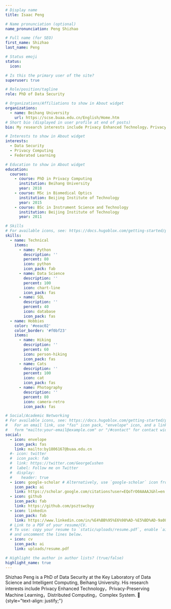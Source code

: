 ```yaml
---
# Display name
title: Isaac Peng

# Name pronunciation (optional)
name_pronunciation: Peng Shizhao

# Full name (for SEO)
first_name: Shizhao
last_name: Peng

# Status emoji
status:
  icon: 

# Is this the primary user of the site?
superuser: true

# Role/position/tagline
role: PhD of Data Security

# Organizations/Affiliations to show in About widget
organizations:
  - name: Beihang University
    url: https://scse.buaa.edu.cn/English/Home.htm
# Short bio (displayed in user profile at end of posts)
bio: My research interests include Privacy Enhanced Technology，Privacy-Preserving Machine Learning，Distributed Computing，Complex System.

# Interests to show in About widget
interests:
  - Data Security
  - Privacy Computing
  - Federated Learning 

# Education to show in About widget
education:
  courses:
    - course: PhD in Privacy Computing
      institution: Beihang University
      year: 2018
    - course: MSc in Biomedical Optics
      institution: Beijing Institute of Technology
      year: 2015
    - course: BSc in Instrument Science and Technology
      institution: Beijing Institute of Technology
      year: 2011

# Skills
# For available icons, see: https://docs.hugoblox.com/getting-started/page-builder/#icons
skills:
  - name: Technical
    items:
      - name: Python
        description: ''
        percent: 80
        icon: python
        icon_pack: fab
      - name: Data Science
        description: ''
        percent: 100
        icon: chart-line
        icon_pack: fas
      - name: SQL
        description: ''
        percent: 40
        icon: database
        icon_pack: fas
  - name: Hobbies
    color: '#eeac02'
    color_border: '#f0bf23'
    items:
      - name: Hiking
        description: ''
        percent: 60
        icon: person-hiking
        icon_pack: fas
      - name: Cats
        description: ''
        percent: 100
        icon: cat
        icon_pack: fas
      - name: Photography
        description: ''
        percent: 80
        icon: camera-retro
        icon_pack: fas

# Social/Academic Networking
# For available icons, see: https://docs.hugoblox.com/getting-started/page-builder/#icons
#   For an email link, use "fas" icon pack, "envelope" icon, and a link in the
#   form "mailto:your-email@example.com" or "/#contact" for contact widget.
social:
  - icon: envelope
    icon_pack: fas
    link: mailto:by1806167@buaa.edu.cn
  #- icon: twitter
  #  icon_pack: fab
  #  link: https://twitter.com/GeorgeCushen
  #  label: Follow me on Twitter
  #  display:
  #    header: true
  - icon: google-scholar # Alternatively, use `google-scholar` icon from `ai` icon pack
    icon_pack: ai
    link: https://scholar.google.com/citations?user=EQoTrO0AAAAJ&hl=en
  - icon: github
    icon_pack: fab
    link: https://github.com/psztswcbyy
  - icon: linkedin
    icon_pack: fab
    link: https://www.linkedin.com/in/%E4%BB%95%E6%98%AD-%E5%BD%AD-9a082a180/
  # Link to a PDF of your resume/CV.
  # To use: copy your resume to `static/uploads/resume.pdf`, enable `ai` icons in `params.yaml`,
  # and uncomment the lines below.
  - icon: cv
    icon_pack: ai
    link: uploads/resume.pdf

# Highlight the author in author lists? (true/false)
highlight_name: true
---
```


Shizhao Peng is a PhD of Data Security at the Key Laboratory of Data Science and Intelligent Computing, Beihang University. His research interests include Privacy Enhanced Technology，Privacy-Preserving Machine Learning，Distributed Computing，Complex System. 🌌
{style="text-align: justify;"}
